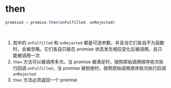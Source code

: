 # then

```js
promise2 = promise.then(onFulfilled, onRejected)
```

<br>

<v-clicks>

1. 其中的 `onFulfilled` 和 `onRejected` 都是可选参数，并且当它们各自不为函数时，会被忽略。它们各自只能在 promise 状态发生相应变化后被调用，且只能被调用一次
2. `then` 方法可以被调用多次。当 promise 被满足时，按照原始调用顺序依次执行回调 `onFulfilled`，当 promise 被拒绝时，按照原始调用顺序依次执行回调 `onRejected`
3. `then` 方法必须返回一个 promise

</v-clicks>

